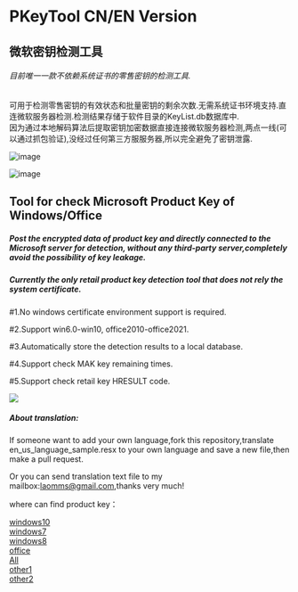 # PKeyTool  CN/EN Version

## 微软密钥检测工具
###### 目前唯一一款不依赖系统证书的零售密钥的检测工具.  
可用于检测零售密钥的有效状态和批量密钥的剩余次数.无需系统证书环境支持.直连微软服务器检测.检测结果存储于软件目录的KeyList.db数据库中.  
因为通过本地解码算法后提取密钥加密数据直接连接微软服务器检测,两点一线(可以通过抓包验证),没经过任何第三方服服务器,所以完全避免了密钥泄露.


![image](https://github.com/laomms/PidKeyBatch/blob/master/checks.gif)

![image](https://github.com/laomms/PidKeyBatch/blob/master/record.gif)

## Tool for check Microsoft Product Key of Windows/Office
##### Post the encrypted data of product key and directly connected to the Microsoft server for detection, without any third-party server,completely avoid the possibility of key leakage.  
##### Currently the only retail product key detection tool that does not rely the system certificate.  

#1.No windows certificate environment support is required.

#2.Support win6.0-win10, office2010-office2021.

#3.Automatically store the detection results to a local database.

#4.Support check MAK key remaining times.

#5.Support check retail key HRESULT code.
 
 [![](https://www.paypalobjects.com/en_US/i/btn/btn_donateCC_LG.gif)](https://www.paypal.com/cgi-bin/webscr?cmd=_s-xclick&hosted_button_id=WTE9HCGSXGTAN)
 
##### About translation:
If someone want to add your own language,fork this repository,translate en_us_language_sample.resx to your own language and save a new file,then make a pull request.

Or you can send translation text file to my mailbox:laomms@gmail.com,thanks very much!  


where can find product key：

[windows10](https://philka.ru/forum/topic/46610-kliuchi-aktivatcii-windows-10-vse-redaktcii/page-309)  
[windows7](https://philka.ru/forum/topic/46608-kliuchi-aktivatcii-windows-7-vsekh-redaktcii/page-134)  
[windows8](https://philka.ru/forum/topic/46609-kliuchi-aktivatcii-windows-8-81-vsekh-redaktcii/page-89)  
[office](https://philka.ru/forum/topic/47480-kliuchi-aktivatcii-microsoft-office-all-version/page-115?hl=office)  
[All](http://forum.rsload.net/)  
[other1](https://vn-z.vn/threads/tong-hop-key-windows-va-office.10945/)   
[other2](https://www.aihao.cc/)   







